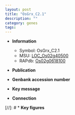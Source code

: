 ```yaml
---
layout: post
title: "OsGrx_C2.1"
description: ""
category: genes
tags: 
---
```


* **Information**  
    + Symbol: OsGrx_C2.1  
    + MSU: [LOC_Os02g40500](http://rice.uga.edu/cgi-bin/ORF_infopage.cgi?orf=LOC_Os02g40500)  
    + RAPdb: [Os02g0618100](http://rapdb.dna.affrc.go.jp/viewer/gbrowse_details/irgsp1?name=Os02g0618100)  

* **Publication**  

* **Genbank accession number**  

* **Key message**  

* **Connection**  

[//]: # * **Key figures**  


